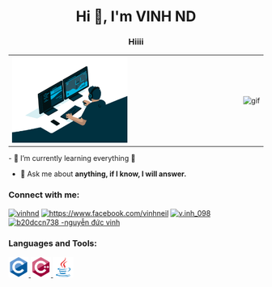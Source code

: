 <h1 align="center">Hi 👋, I'm VINH ND</h1>

<h3 align="center">Hiiii</h3>
  <table>
<tr>
  <td width="48%">
        <img src="https://github.com/CodexploreRepo/CodexploreRepo/blob/master/.github/assets/coding.gif" />

  </td>
  <td width="52%"><img alt="gif" align="right" src="https://raw.githubusercontent.com/ThanhLa1802/ThanhLa1802/main/.github/assets/coding-freak.gif"/></td>
</tr>
<table>
- 🌱 I’m currently learning everything 🤣

- 💬 Ask me about **anything, if I know, I will answer.**

<h3 align="left">Connect with me:</h3>
<p align="left">
<a href="https://dev.to/vinhnd" target="blank"><img align="center" src="https://cdn.jsdelivr.net/npm/simple-icons@3.0.1/icons/dev-dot-to.svg" alt="vinhnd" height="30" width="40" /></a>
<a href="https://fb.com/https://www.facebook.com/vinhneil" target="blank"><img align="center" src="https://raw.githubusercontent.com/rahuldkjain/github-profile-readme-generator/master/src/images/icons/Social/facebook.svg" alt="https://www.facebook.com/vinhneil" height="30" width="40" /></a>
<a href="https://instagram.com/v.inh_098" target="blank"><img align="center" src="https://raw.githubusercontent.com/rahuldkjain/github-profile-readme-generator/master/src/images/icons/Social/instagram.svg" alt="v.inh_098" height="30" width="40" /></a>
<a href="https://www.youtube.com/c/b20dccn738 -nguyễn đức vinh" target="blank"><img align="center" src="https://raw.githubusercontent.com/rahuldkjain/github-profile-readme-generator/master/src/images/icons/Social/youtube.svg" alt="b20dccn738 -nguyễn đức vinh" height="30" width="40" /></a>
</p>

<h3 align="left">Languages and Tools:</h3>
<p align="left"> <a href="https://www.cprogramming.com/" target="_blank"> <img src="https://raw.githubusercontent.com/devicons/devicon/master/icons/c/c-original.svg" alt="c" width="40" height="40"/> </a> <a href="https://www.w3schools.com/cpp/" target="_blank"> <img src="https://raw.githubusercontent.com/devicons/devicon/master/icons/cplusplus/cplusplus-original.svg" alt="cplusplus" width="40" height="40"/> </a> <a href="https://www.java.com" target="_blank"> <img src="https://raw.githubusercontent.com/devicons/devicon/master/icons/java/java-original.svg" alt="java" width="40" height="40"/> </a>  </p>

